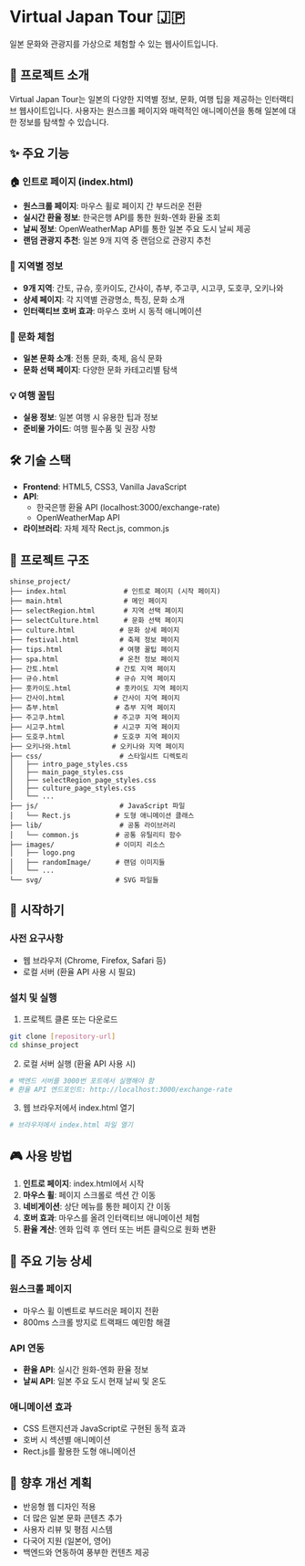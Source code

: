 # Virtual Japan Tour 🇯🇵

일본 문화와 관광지를 가상으로 체험할 수 있는 웹사이트입니다.

## 📖 프로젝트 소개

Virtual Japan Tour는 일본의 다양한 지역별 정보, 문화, 여행 팁을 제공하는 인터랙티브 웹사이트입니다. 사용자는 원스크롤 페이지와 매력적인 애니메이션을 통해 일본에 대한 정보를 탐색할 수 있습니다.

## ✨ 주요 기능

### 🏠 인트로 페이지 (index.html)
- **원스크롤 페이지**: 마우스 휠로 페이지 간 부드러운 전환
- **실시간 환율 정보**: 한국은행 API를 통한 원화-엔화 환율 조회
- **날씨 정보**: OpenWeatherMap API를 통한 일본 주요 도시 날씨 제공
- **랜덤 관광지 추천**: 일본 9개 지역 중 랜덤으로 관광지 추천

### 🗾 지역별 정보
- **9개 지역**: 간토, 규슈, 훗카이도, 간사이, 츄부, 주고쿠, 시고쿠, 도호쿠, 오키나와
- **상세 페이지**: 각 지역별 관광명소, 특징, 문화 소개
- **인터랙티브 호버 효과**: 마우스 호버 시 동적 애니메이션

### 🎌 문화 체험
- **일본 문화 소개**: 전통 문화, 축제, 음식 문화
- **문화 선택 페이지**: 다양한 문화 카테고리별 탐색

### 💡 여행 꿀팁
- **실용 정보**: 일본 여행 시 유용한 팁과 정보
- **준비물 가이드**: 여행 필수품 및 권장 사항

## 🛠 기술 스택

- **Frontend**: HTML5, CSS3, Vanilla JavaScript
- **API**: 
  - 한국은행 환율 API (localhost:3000/exchange-rate)
  - OpenWeatherMap API
- **라이브러리**: 자체 제작 Rect.js, common.js

## 📁 프로젝트 구조

```
shinse_project/
├── index.html              # 인트로 페이지 (시작 페이지)
├── main.html               # 메인 페이지
├── selectRegion.html       # 지역 선택 페이지
├── selectCulture.html      # 문화 선택 페이지
├── culture.html           # 문화 상세 페이지
├── festival.html          # 축제 정보 페이지
├── tips.html              # 여행 꿀팁 페이지
├── spa.html               # 온천 정보 페이지
├── 간토.html              # 간토 지역 페이지
├── 규슈.html              # 규슈 지역 페이지
├── 훗카이도.html           # 훗카이도 지역 페이지
├── 간사이.html            # 간사이 지역 페이지
├── 츄부.html              # 츄부 지역 페이지
├── 주고쿠.html            # 주고쿠 지역 페이지
├── 시고쿠.html            # 시고쿠 지역 페이지
├── 도호쿠.html            # 도호쿠 지역 페이지
├── 오키나와.html          # 오키나와 지역 페이지
├── css/                   # 스타일시트 디렉토리
│   ├── intro_page_styles.css
│   ├── main_page_styles.css
│   ├── selectRegion_page_styles.css
│   ├── culture_page_styles.css
│   └── ...
├── js/                    # JavaScript 파일
│   └── Rect.js           # 도형 애니메이션 클래스
├── lib/                   # 공통 라이브러리
│   └── common.js         # 공통 유틸리티 함수
├── images/               # 이미지 리소스
│   ├── logo.png
│   ├── randomImage/      # 랜덤 이미지들
│   └── ...
└── svg/                  # SVG 파일들
```

## 🚀 시작하기

### 사전 요구사항
- 웹 브라우저 (Chrome, Firefox, Safari 등)
- 로컬 서버 (환율 API 사용 시 필요)

### 설치 및 실행

1. 프로젝트 클론 또는 다운로드
```bash
git clone [repository-url]
cd shinse_project
```

2. 로컬 서버 실행 (환율 API 사용 시)
```bash
# 백엔드 서버를 3000번 포트에서 실행해야 함
# 환율 API 엔드포인트: http://localhost:3000/exchange-rate
```

3. 웹 브라우저에서 index.html 열기
```bash
# 브라우저에서 index.html 파일 열기
```

## 🎮 사용 방법

1. **인트로 페이지**: index.html에서 시작
2. **마우스 휠**: 페이지 스크롤로 섹션 간 이동
3. **네비게이션**: 상단 메뉴를 통한 페이지 간 이동
4. **호버 효과**: 마우스를 올려 인터랙티브 애니메이션 체험
5. **환율 계산**: 엔화 입력 후 엔터 또는 버튼 클릭으로 원화 변환

## 🔧 주요 기능 상세

### 원스크롤 페이지
- 마우스 휠 이벤트로 부드러운 페이지 전환
- 800ms 스크롤 방지로 트랙패드 예민함 해결

### API 연동
- **환율 API**: 실시간 원화-엔화 환율 정보
- **날씨 API**: 일본 주요 도시 현재 날씨 및 온도

### 애니메이션 효과
- CSS 트랜지션과 JavaScript로 구현된 동적 효과
- 호버 시 섹션별 애니메이션
- Rect.js를 활용한 도형 애니메이션

## 🔮 향후 개선 계획

- 반응형 웹 디자인 적용
- 더 많은 일본 문화 콘텐츠 추가
- 사용자 리뷰 및 평점 시스템
- 다국어 지원 (일본어, 영어)
- 백엔드와 연동하여 풍부한 컨텐츠 제공
